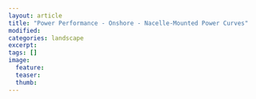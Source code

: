```yaml
---
layout: article
title: "Power Performance - Onshore - Nacelle-Mounted Power Curves"
modified:
categories: landscape
excerpt: 
tags: []
image:
  feature:
  teaser:
  thumb:
---
```


